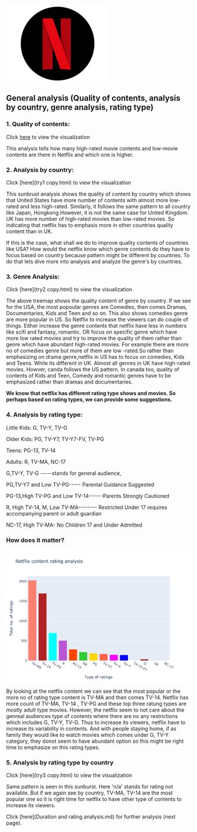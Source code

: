 ![](nflix.png)


## General analysis (Quality of contents, analysis by country, genre analysis, rating type)

### 1. Quality of contents:
  
   Click [here](try1.html) to view the visualization
  
   This analysis tells how many high-rated movie contents and low-movie contents are there in Netflix and which one is higher.
   
   

### 2. Analysis by country:
  
  Click [here](try1 copy.html) to view the visualization
  
  This sunbrust analysis shows the quality of content by country which shows that United States have more number of contents with almost more low-rated and less high-rated. Similarly, it follows the same pattern to all country like Japan, Hongkong.However, it is not the same case for United Kingdom. UK has more number of high-rated movies than low-rated movies. So indicating that netflix has to emphasis more in other countries quality content than in UK.
  
 If this is the case, what shall we do to improve quality contents of countries like USA? How would the netflix know which genre contents do they have to focus based on country because pattern might be different by countries. To do that lets dive more into analysis and analyze the genre's by countries.
 
### 3. Genre Analysis:

Click [here](try2 copy.html) to view the visualization


The above treemap shows the quality content of genre by country. If we see for the USA, the most popoular genres are Comedies, then comes Dramas, Documentaries, Kids and Teen and so on. This also shows comedies genre are more popular in US. So Netflix to increase the viewers can do couple of things. Either increase the genre contents that netflix have less in numbers like scifi and fantasy, romantic. OR focus on specific genre which have more low rated movies and try to improve the quality of them rather than genre which have abundant high-rated movies. For example there are more no of comedies genre but more of them are low -rated.So rather than emphasizing on drama genre,netflix in US has to focus on comedies, Kids and Teens. While its different in UK. Almost all genres in UK have high-rated movies. Howver, canda follows the US pattern. In canada too, quality of contents of Kids and Teen, Comedy and romantic genres have to be emphasized rather than dramas and documentaries.

**We know that netflix has different rating type shows and movies. So perhaps based on rating types, we can provide some suggestions.**



### 4. Analysis by rating type:


Little Kids: G, TV-Y, TV-G

Older Kids: PG, TV-Y7, TV-Y7-FV, TV-PG

Teens: PG-13, TV-14

Adults:  R, TV-MA, NC-17


G,TV-Y, TV-G -----stands for general audience,

PG,TV-Y7 and Low TV-PG----- Parental Guidance Suggested

PG-13,High TV-PG and Low TV-14------Parents Strongly Cautioned

R, High TV-14, M, Low TV-MA-------- Restricted Under 17 requires accompanying parent or adult guardian

NC-17, High TV-MA- No Children 17 and Under Admitted 





### How does it matter?

![Plot](1.d..png)

By looking at the netflix content we can see that the most popular or the more no of rating type content is TV-MA and then comes TV-14. Netflix has more count of TV-MA, TV-14 , TV-PG and these top three ratung types are mostly adult type movies. However, the netflix seem to not care about the genreal audiences type of contents where there are no any restrictions which includes G, TV-Y, TV-G. Thus to increase its viewers, netflix have to increase its variability in contents. And with people staying home, if as family they would like to watch movies which comes under G, TV-Y category, they donot seem to have abundant option so this might be right time to emphasize on this rating types.




### 5. Analysis by rating type by country

Click [here](try3 copy.html) to view the visualization

Same pattern is seen in this sunburst. Here 'n/a' stands for rating not available. But if we again see by country, TV-MA, TV-14 are the most popular one so it is right time for netflix to have other type of contents to increase its viewers.


Click [here](Duration and rating analysis.md) for further analysis (next page).

